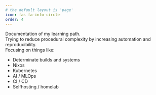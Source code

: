 ```yaml
---
# the default layout is 'page'
icon: fas fa-info-circle
order: 4
---
```


Documentation of my learning path.  
Trying to reduce procedural complexity by increasing automation and reproducibility.  
Focusing on things like:

* Determinate builds and systems
* Nixos
* Kubernetes
* AI / MLOps
* CI / CD
* Selfhosting / homelab
 
